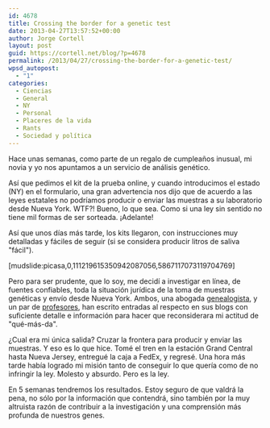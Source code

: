 ```yaml
---
id: 4678
title: Crossing the border for a genetic test
date: 2013-04-27T13:57:52+00:00
author: Jorge Cortell
layout: post
guid: https://cortell.net/blog/?p=4678
permalink: /2013/04/27/crossing-the-border-for-a-genetic-test/
wpsd_autopost:
  - "1"
categories:
  - Ciencias
  - General
  - NY
  - Personal
  - Placeres de la vida
  - Rants
  - Sociedad y polí­tica
---
```

Hace unas semanas, como parte de un regalo de cumpleaños inusual, mi novia y yo nos apuntamos a un servicio de análisis genético.

Así que pedimos el kit de la prueba online, y cuando introducimos el estado (NY) en el formulario, una gran advertencia nos dijo que de acuerdo a las leyes estatales no podríamos producir o enviar las muestras a su laboratorio desde Nueva York. WTF?! Bueno, lo que sea. Como si una ley sin sentido no tiene mil formas de ser sorteada. ¡Adelante!

Así que unos días más tarde, los kits llegaron, con instrucciones muy detalladas y fáciles de seguir (si se considera producir litros de saliva "fácil").

[mudslide:picasa,0,111219615350942087056,5867117073119704769]

Pero para ser prudente, que lo soy, me decidí a investigar en línea, de fuentes confiables, toda la situación jurídica de la toma de muestras genéticas y envío desde Nueva York. Ambos, una abogada <a title="https://www.legalgenealogist.com/blog/2012/12/23/ny-and-md-limits-on-23andme/" href="https://www.legalgenealogist.com/blog/2012/12/23/ny-and-md-limits-on-23andme/" target="_blank">genealogista</a>, y un par de <a title="https://silberzahnjones.com/2011/04/20/moores-law-steam-engines-and-genetic-technology/" href="https://silberzahnjones.com/2011/04/20/moores-law-steam-engines-and-genetic-technology/" target="_blank">profesores</a>, han escrito entradas al respecto en sus blogs con suficiente detalle e información para hacer que reconsiderara mi actitud de "qué-más-da".

¿Cual era mi única salida? Cruzar la frontera para producir y enviar las muestras. Y eso es lo que hice. Tomé el tren en la estación Grand Central hasta Nueva Jersey, entregué la caja a FedEx, y regresé. Una hora más tarde había logrado mi misión tanto de conseguir lo que quería como de no infringir la ley. Molesto y absurdo. Pero es la ley.

En 5 semanas tendremos los resultados. Estoy seguro de que valdrá la pena, no sólo por la información que contendrá, sino también por la muy altruista razón de contribuir a la investigación y una comprensión más profunda de nuestros genes.